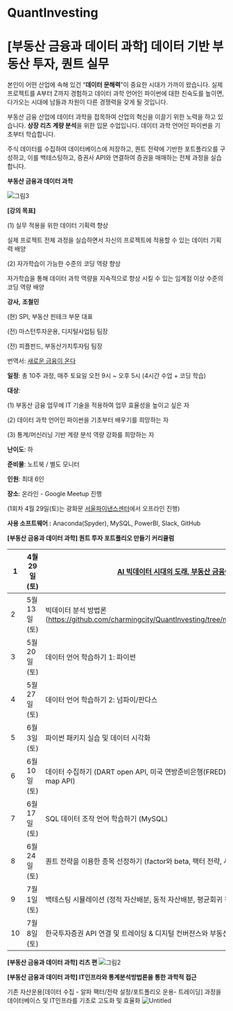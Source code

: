 # QuantInvesting
# [부동산 금융과 데이터 과학] 데이터 기반 부동산 투자, 퀀트 실무

본인이 어떤 산업에 속해 있건 “**데이터 문해력**”이 중요한 시대가 가까이 왔습니다. 실제 프로젝트를 A부터 Z까지 경험하고 데이터 과학 언어인 파이썬에 대한 친숙도를 높이면, 다가오는 시대에 남들과 차원이 다른 경쟁력을 갖게 될 것입니다.

부동산 금융 산업에 데이터 과학을 접목하여 산업의 혁신을 이끌기 위한 노력을 하고 있습니다.  **상장 리츠 계량 분석**을 위한 입문 수업입니다. 데이터 과학 언어인 파이썬을 기초부터 학습합니다. 

주식 데이터를 수집하여 데이터베이스에 저장하고, 퀀트 전략에 기반한 포트폴리오를 구성하고, 이를 백테스팅하고, 증권사 API와 연결하여 증권을 매매하는 전체 과정을 실습 합니다.

**부동산 금융과 데이터 과학** 

![그림3](https://user-images.githubusercontent.com/91387160/233765919-0e2953c8-abaa-44b7-8fa6-9b5a94cdafa9.jpg)



**[강의 목표]**

(1) 실무 적용을 위한 데이터 기획력 향상

실제 프로젝트 전체 과정을 실습하면서 자신의 프로젝트에 적용할 수 있는 데이터 기획력 배양

(2) 자가학습이 가능한 수준의 코딩 역량 향상

자가학습을 통해 데이터 과학 역량을 지속적으로 향상 시킬 수 있는 임계점 이상 수준의 코딩 역량 배양

**강사,** **조철민**

(현) SPI, 부동산 핀테크 부문 대표

(전) 마스턴투자운용, 디지털사업팀 팀장

(전) 피플펀드, 부동산가치투자팀 팀장

번역서: [새로운 금융이 온다](http://www.yes24.com/Product/Goods/105049395)

**일정**: 총 10주 과정, 매주 토요일 오전 9시 ~ 오후 5시 (4시간 수업 + 코딩 학습)

**대상**: 

(1) 부동산 금융 업무에 IT 기술을 적용하여 업무 효율성을 높이고 싶은 자

(2) 데이터 과학 언어인 파이썬을 기초부터 배우기를 희망하는 자

(3) 통계/머신러닝 기반 계량 분석 역량 강화를 희망하는 자

**난이도**: 하 

**준비물**: 노트북 / 별도 모니터 

**인원**: 최대 6인 

**장소**:  온라인 - Google Meetup 진행 

(1회차 4월 29일(토)는 광화문 [서울파이낸스센터](https://map.naver.com/v5/entry/place/19468361?c=15,0,0,0,dh)에서 오프라인 진행)

**사용 소프트웨어  :** Anaconda(Spyder), MySQL, PowerBI, Slack, GitHub  

**[부동산 금융과 데이터 과학] 퀀트 투자 포트폴리오 만들기 커리큘럼**

| 1 |  4월 29일(토) | [AI 빅데이터 시대의 도래, 부동산 금융에 데이터 과학 적용하기](https://drive.google.com/drive/u/0/folders/1dZiqOrw0-stPPu7cE24QKd0CJTLPol1d) |
| --- | --- | --- |
| 2 |  5월 13일(토) | 빅데이터 분석 방법론(https://github.com/charmingcity/QuantInvesting/tree/main/2nd_Big_Data_Analysis_Methodology)  |
| 3 |  5월 20일(토) | 데이터 언어 학습하기 1: 파이썬 |
| 4 |  5월 27일(토) | 데이터 언어 학습하기 2: 넘파이/판다스 |
| 5 |  6월 3일(토) | 파이썬 패키지 실습 및 데이터 시각화  |
| 6 |  6월 10일(토) | 데이터 수집하기 (DART open API, 미국 연방준비은행(FRED) API, 한국은행 경제통계시스템 API, Google map API)   |
| 7 |  6월 17일(토) | SQL 데이터 조작 언어 학습하기 (MySQL)  |
| 8 |  6월 24일(토) | 퀀트 전략을 이용한 종목 선정하기 (factor와 beta, 팩터 전략, 샤프지수, 분산 포트폴리오) |
| 9 |  7월 1일(토)  | 백테스팅 시뮬레이션 (정적 자산배분, 동적 자산배분, 평균회귀 전략) |
| 10 |  7월 8일(토)  | 한국투자증권 API 연결 및 트레이딩 & 디지털 컨버전스와 부동산 금융 (AI, DIGITAL TWIN, BLOCKCHAIN) |

**[부동산 금융과 데이터 과학] 리츠 편**
![그림2](https://user-images.githubusercontent.com/91387160/233765900-c801f0cd-5bde-4ba6-9fca-db33ac6b0c82.jpg)



**[부동산 금융과 데이터 과학] IT인프라와 통계분석방법론을 통한 과학적 접근** 

기존 자산운용[데이터 수집 - 알파 팩터/전략 설정/포트폴리오 운용- 트레이딩] 과정을 데이터베이스 및 IT인프라를 기초로 고도화 및 효율화
![Untitled](https://user-images.githubusercontent.com/91387160/233765908-8d06327d-dc00-46d9-b268-e588b7135d56.png)
